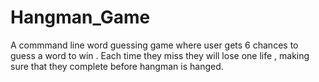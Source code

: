 # Hangman_Game
A commmand line word guessing game where user gets 6 chances to guess a word to win . Each time they miss they will lose one life , making sure that they complete before hangman is hanged.

